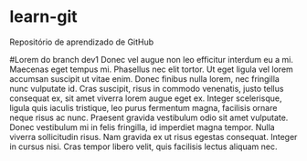 # learn-git
Repositório de aprendizado de GitHub

#Lorem do branch dev1
Donec vel augue non leo efficitur interdum eu a mi. Maecenas eget tempus mi. Phasellus nec elit tortor. Ut eget ligula vel lorem accumsan suscipit ut vitae enim. Donec finibus nulla lorem, nec fringilla nunc vulputate id. Cras suscipit, risus in commodo venenatis, justo tellus consequat ex, sit amet viverra lorem augue eget ex. Integer scelerisque, ligula quis iaculis tristique, leo purus fermentum magna, facilisis ornare neque risus ac nunc. Praesent gravida vestibulum odio sit amet vulputate. Donec vestibulum mi in felis fringilla, id imperdiet magna tempor. Nulla viverra sollicitudin risus. Nam gravida ex ut risus egestas consequat. Integer in cursus nisi. Cras tempor libero velit, quis facilisis lectus aliquam nec.